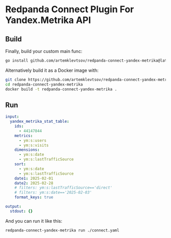# Redpanda Connect Plugin For Yandex.Metrika API

## Build

Finally, build your custom main func:

```sh
go install github.com/artemklevtsov/redpanda-connect-yandex-metrika@latest
```

Alternatively build it as a Docker image with:

```sh
git clone https://github.com/artemklevtsov/redpanda-connect-yandex-metrika
cd redpanda-connect-yandex-metrika
docker build -t redpanda-connect-yandex-metrika .
```

## Run

```yaml
input:
  yandex_metrika_stat_table:
    ids:
      - 44147844
    metrics:
      - ym:s:users
      - ym:s:visits
    dimensions:
      - ym:s:date
      - ym:s:lastTrafficSource
    sort:
      - ym:s:date
      - ym:s:lastTrafficSource
    date1: 2025-02-01
    date2: 2025-02-28
    # filters: ym:s:lastTrafficSource=='direct'
    # filters: ym:s:date=='2025-02-03'
    format_keys: true

output:
  stdout: {}
```

And you can run it like this:

```sh
redpanda-connect-yandex-metrika run ./connect.yaml
```
